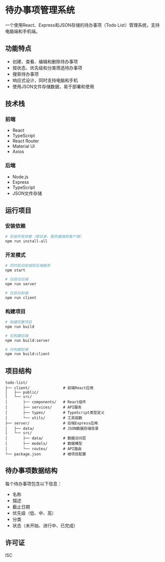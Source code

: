 # 待办事项管理系统

一个使用React、Express和JSON存储的待办事项（Todo List）管理系统，支持电脑端和手机端。

## 功能特点

- 创建、查看、编辑和删除待办事项
- 按状态、优先级和分类筛选待办事项
- 搜索待办事项
- 响应式设计，同时支持电脑和手机
- 使用JSON文件存储数据，易于部署和使用

## 技术栈

### 前端
- React
- TypeScript
- React Router
- Material UI
- Axios

### 后端
- Node.js
- Express
- TypeScript
- JSON文件存储

## 运行项目

### 安装依赖

```bash
# 安装所有依赖（根目录、服务器端和客户端）
npm run install-all
```

### 开发模式

```bash
# 同时启动前端和后端服务
npm start

# 仅启动后端
npm run server

# 仅启动前端
npm run client
```

### 构建项目

```bash
# 构建完整项目
npm run build

# 仅构建后端
npm run build:server

# 仅构建前端
npm run build:client
```

## 项目结构

```
todo-list/
├── client/               # 前端React应用
│   ├── public/
│   └── src/
│       ├── components/   # React组件
│       ├── services/     # API服务
│       ├── types/        # TypeScript类型定义
│       └── utils/        # 工具函数
├── server/               # 后端Express应用
│   ├── data/             # JSON数据存储目录
│   └── src/
│       ├── data/         # 数据访问层
│       ├── models/       # 数据模型
│       └── routes/       # API路由
└── package.json          # 根项目配置
```

## 待办事项数据结构

每个待办事项包含以下信息：
- 名称
- 描述
- 截止日期
- 优先级（低、中、高）
- 分类
- 状态（未开始、进行中、已完成）

## 许可证

ISC 